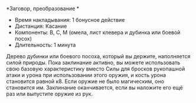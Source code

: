 *Заговор, преобразование *

- Время накладывания: 1 бонусное действие 
- Дистанция: Касание 
- Компоненты: В, С, М (омела, лист клевера и дубинка или боевой посох) 
- Длительность: 1 минута 

Дерево дубинки или боевого посоха, который вы держите, наполняется силой природы. Пока заклинание активно, вы можете использовать свою базовую характеристику вместо Силы для бросков рукопашной атаки и урона при использовании этого оружия, и кость урона становится равной к8. Если оружие не было магическим, оно становится им. Заклинание оканчивается, если вы наложите его ещё раз или выпустите оружие из рук.
